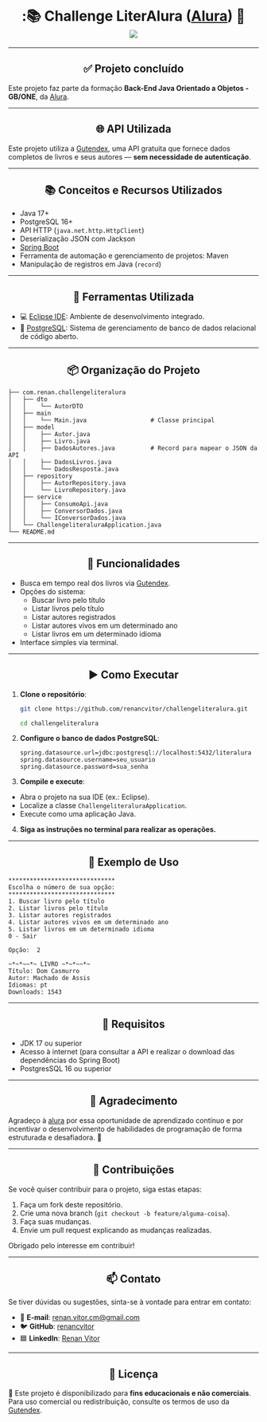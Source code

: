 <h1 align="center">:📚 Challenge LiterAlura (<a href="https://www.alura.com.br">Alura</a>) 📖<br>
  <img src="https://img.shields.io/badge/status-Concluído-brightgreen">
</h1>

---

<h2 align="center">✅ Projeto concluído</h2>

Este projeto faz parte da formação **Back-End Java Orientado a Objetos - GB/ONE**, da [Alura](https://www.alura.com.br).

---

<h2 align="center">🌐 API Utilizada</h2>

Este projeto utiliza a [Gutendex](https://gutendex.com/), uma API gratuita que fornece dados completos de livros e seus autores — **sem necessidade de autenticação**.

---

<h2 align="center">📚 Conceitos e Recursos Utilizados</h2>

- Java 17+
- PostgreSQL 16+
- API HTTP (`java.net.http.HttpClient`)
- Deserialização JSON com Jackson
- [Spring Boot](https://start.spring.io/)
- Ferramenta de automação e gerenciamento de projetos: Maven
- Manipulação de registros em Java (`record`)

---

<h2 align="center">🧰 Ferramentas Utilizada</h2>

- 💻 [Eclipse IDE](https://www.eclipse.org/): Ambiente de desenvolvimento integrado.
- 🐘 [PostgreSQL](https://www.postgresql.org/): Sistema de gerenciamento de banco de dados relacional de código aberto.

---

<h2 align="center">📦 Organização do Projeto</h2>

```plaintext
├── com.renan.challengeliteralura
│   ├── dto
│   │    └── AutorDTO
│   ├── main
│   │    └── Main.java                  # Classe principal
│   ├── model
│   │    ├── Autor.java
│   │    ├── Livro.java
│   │    ├── DadosAutores.java          # Record para mapear o JSON da API
│   │    ├── DadosLivros.java
│   │    └── DadosResposta.java
│   ├── repository
│   │    ├── AutorRepository.java
│   │    └── LivroRepository.java
│   ├── service
│   │    ├── ConsumoApi.java
│   │    ├── ConversorDados.java
│   │    └── IConversorDados.java
│   └── ChallengeliteraluraApplication.java
└── README.md
```

---

<h2 align="center">🧮 Funcionalidades</h2>

- Busca em tempo real dos livros via [Gutendex](https://gutendex.com/).
- Opções do sistema:
  - Buscar livro pelo título
  - Listar livros pelo título
  - Listar autores registrados
  - Listar autores vivos em um determinado ano
  - Listar livros em um determinado idioma
- Interface simples via terminal.

---

<h2 align="center">▶️ Como Executar</h2>

1. **Clone o repositório**:
   ```bash
   git clone https://github.com/renancvitor/challengeliteralura.git
   ```
   ```bash
   cd challengeliteralura
   ```
2. **Configure o banco de dados PostgreSQL**:
   ```properties
   spring.datasource.url=jdbc:postgresql://localhost:5432/literalura
   spring.datasource.username=seu_usuario
   spring.datasource.password=sua_senha
   ```
3. **Compile e execute**:
- Abra o projeto na sua IDE (ex.: Eclipse).
- Localize a classe `ChallengeliteraluraApplication`.
- Execute como uma aplicação Java.
4. **Siga as instruções no terminal para realizar as operações.**

---

<h2 align="center">📌 Exemplo de Uso</h2>

```text
******************************
Escolha o número de sua opção:
******************************
1. Buscar livro pelo título
2. Listar livros pelo título
3. Listar autores registrados
4. Listar autores vivos em um determinado ano
5. Listar livros em um determinado idioma
0 - Sair

Opção:  2

~*~*~~*~ LIVRO ~*~*~~*~
Título: Dom Casmurro
Autor: Machado de Assis
Idiomas: pt
Downloads: 1543
```
---

<h2 align="center">🔧 Requisitos</h2>

- JDK 17 ou superior
- Acesso à internet (para consultar a API e realizar o download das dependências do Spring Boot)
- PostgresSQL 16 ou superior

---

<h2 align="center">📢 Agradecimento</h2>

Agradeço à [alura](https://www.alura.com.br) por essa oportunidade de aprendizado contínuo e por incentivar o desenvolvimento de habilidades de programação de forma estruturada e desafiadora. 🚀

---

<h2 align="center">🤝 Contribuições</h2>

Se você quiser contribuir para o projeto, siga estas etapas:

1. Faça um fork deste repositório.
2. Crie uma nova branch (`git checkout -b feature/alguma-coisa`).
3. Faça suas mudanças.
4. Envie um pull request explicando as mudanças realizadas.

Obrigado pelo interesse em contribuir!

---

<h2 align="center">📫 Contato</h2>

Se tiver dúvidas ou sugestões, sinta-se à vontade para entrar em contato:

- 📧 **E-mail**: [renan.vitor.cm@gmail.com](mailto:renan.vitor.cm@gmail.com)
- 🐦 **GitHub**: [renancvitor](https://github.com/renancvitor)
- 🟦 **LinkedIn**: [Renan Vitor](https://www.linkedin.com/in/renan-vitor-developer/)

---

<h2 align="center">📄 Licença</h2>

📌 Este projeto é disponibilizado para **fins educacionais e não comerciais**.  
Para uso comercial ou redistribuição, consulte os termos de uso da [Gutendex](https://gutendex.com/).
